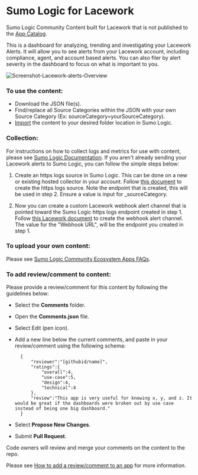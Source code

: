 # Sumo Logic for Lacework
Sumo Logic Community Content built for Lacework that is not published to the [App Catalog](https://help.sumologic.com/docs/integrations/).

This is a dashboard for analyzing, trending and investigating your Lacework Alerts. It will allow you to see alerts from your Lacework account, including compliance, agent, and account based alerts. You can also filer by alert severity in the dashboard to focus on what is important to you.

![Screenshot-Lacework-alerts-Overview](Screenshot/LaceWorkAlertsOverview.png)

### To use the content:
- Download the JSON file(s).
- Find/replace all Source Categories within the JSON with your own Source Category (Ex: sourceCategory=yourSourceCategory).
- [Import](https://help.sumologic.com/docs/get-started/library/#import-content) the content to your desired folder location in Sumo Logic.

### Collection:
For instructions on how to collect logs and metrics for use with content, please see [Sumo Logic Documentation](https://help.sumologic.com/docs/send-data/). If you aren't already sending your Lacework alerts to Sumo Logic, you can follow the simple steps below:

1. Create an https logs source in Sumo Logic. This can be done on a new or existing hosted collector in your account. Follow [this document](https://github.com/SumoLogic/sumologic-content/issues) to create the https logs source. Note the endpoint that is created, this will be used in step 2. Ensure a value is input for _sourceCategory.

2. Now you can create a custom Lacework webhook alert channel that is pointed toward the Sumo Logic https logs endpoint created in step 1. Follow [this Lacework document](https://support.lacework.com/hc/en-us/articles/360034367393-Webhook) to create the webhook alert channel. The value for the "Webhook URL", will be the endpoint you created in step 1.

### To upload your own content:
Please see [Sumo Logic Community Ecosystem Apps FAQs](https://help.sumologic.com/docs/integrations/community-ecosystem-apps/#faq).

### To add review/comment to content:
Please provide a review/comment for this content by following the guidelines below:

- Select the **Comments** folder.
- Open the **Comments.json** file.
- Select Edit (pen icon).
- Add a new line below the current comments, and paste in your review/comment using the following schema:

        {
            "reviewer":"[githubid/name]",
            "ratings":{
                "overall":4,
                "use-case":5,
                "design":4,
                "technical":4
            },
            "review":"This app is very useful for knowing x, y, and z. It would be great if the dashboards were broken out by use case instead of being one big dashboard."
        }


- Select **Propose New Changes**.
- Submit **Pull Request**.

Code owners will review and merge your comments on the content to the repo.

Please see [How to add a review/comment to an app](https://help.sumologic.com/docs/integrations/community-ecosystem-apps/#how-do-i-add-a-reviewrating-to-an-app) for more information. 
